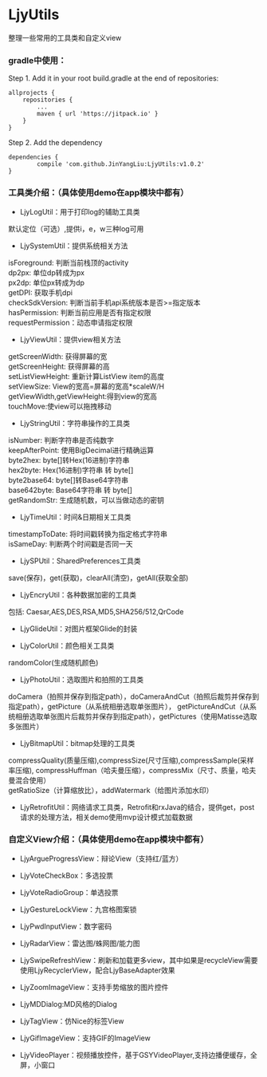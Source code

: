 # LjyUtils
整理一些常用的工具类和自定义view 

### gradle中使用：
Step 1. Add it in your root build.gradle at the end of repositories:

	allprojects {
		repositories {
			...
			maven { url 'https://jitpack.io' }
		}
	}
Step 2. Add the dependency

	dependencies {
	        compile 'com.github.JinYangLiu:LjyUtils:v1.0.2'
	}
	
### 工具类介绍：（具体使用demo在app模块中都有）

+ LjyLogUtil：用于打印log的辅助工具类

默认定位（可选）,提供i，e，w三种log可用

+ LjySystemUtil：提供系统相关方法

isForeground: 判断当前栈顶的activity\
dp2px: 单位dp转成为px\
px2dp: 单位px转成为dp\
getDPI: 获取手机dpi\
checkSdkVersion: 判断当前手机api系统版本是否>=指定版本\
hasPermission: 判断当前应用是否有指定权限\
requestPermission：动态申请指定权限

+ LjyViewUtil：提供view相关方法

getScreenWidth: 获得屏幕的宽\
getScreenHeight: 获得屏幕的高\
setListViewHeight: 重新计算ListView item的高度\
setViewSize: View的宽高=屏幕的宽高*scaleW/H\
getViewWidth,getViewHeight:得到view的宽高\
touchMove:使view可以拖拽移动

+ LjyStringUtil：字符串操作的工具类

isNumber: 判断字符串是否纯数字\
keepAfterPoint: 使用BigDecimal进行精确运算\
byte2hex: byte[]转Hex(16进制)字符串\
hex2byte: Hex(16进制)字符串 转 byte[]\
byte2base64: byte[]转Base64字符串\
base642byte: Base64字符串 转 byte[]\
getRandomStr: 生成随机数，可以当做动态的密钥

+ LjyTimeUtil：时间&日期相关工具类

timestampToDate: 将时间戳转换为指定格式字符串\
isSameDay: 判断两个时间戳是否同一天

+ LjySPUtil：SharedPreferences工具类

save(保存)，get(获取)，clearAll(清空)，getAll(获取全部)

+ LjyEncryUtil：各种数据加密的工具类

包括: Caesar,AES,DES,RSA,MD5,SHA256/512,QrCode

+ LjyGlideUtil：对图片框架Glide的封装

+ LjyColorUtil：颜色相关工具类

randomColor(生成随机颜色)

+ LjyPhotoUtil：选取图片和拍照的工具类

doCamera（拍照并保存到指定path），doCameraAndCut（拍照后裁剪并保存到指定path），getPicture（从系统相册选取单张图片），
getPictureAndCut（从系统相册选取单张图片后裁剪并保存到指定path），getPictures（使用Matisse选取多张图片）

+ LjyBitmapUtil：bitmap处理的工具类

compressQuality(质量压缩),compressSize(尺寸压缩),compressSample(采样率压缩),
compressHuffman（哈夫曼压缩），compressMix（尺寸、质量，哈夫曼混合使用）\
getRatioSize（计算缩放比），addWatermark（给图片添加水印）

+ LjyRetrofitUtil：网络请求工具类，Retrofit和rxJava的结合，提供get，post请求的处理方法，相关demo使用mvp设计模式加载数据


### 自定义View介绍：（具体使用demo在app模块中都有）

+ LjyArgueProgressView：辩论View（支持红/蓝方）

+ LjyVoteCheckBox：多选投票

+ LjyVoteRadioGroup：单选投票

+ LjyGestureLockView：九宫格图案锁

+ LjyPwdInputView：数字密码

+ LjyRadarView：雷达图/蛛网图/能力图

+ LjySwipeRefreshView：刷新和加载更多view，其中如果是recycleView需要使用LjyRecyclerView，配合LjyBaseAdapter效果

+ LjyZoomImageView：支持手势缩放的图片控件

+ LjyMDDialog:MD风格的Dialog

+ LjyTagView：仿Nice的标签View

+ LjyGifImageView：支持GIF的ImageView

+ LjyVideoPlayer：视频播放控件，基于GSYVideoPlayer,支持边播便缓存，全屏，小窗口








